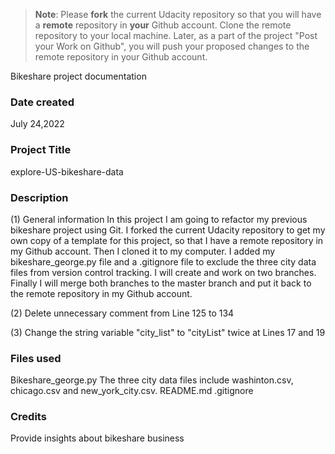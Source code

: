 >**Note**: Please **fork** the current Udacity repository so that you will have a **remote** repository in **your** Github account. Clone the remote repository to your local machine. Later, as a part of the project "Post your Work on Github", you will push your proposed changes to the remote repository in your Github account.

Bikeshare project documentation
### Date created
July 24,2022

### Project Title
explore-US-bikeshare-data

### Description
(1) General information
In this project I am going to refactor my previous bikeshare project using Git.
I forked the current Udacity repository to get my own copy of a template for this project,
so that I have a remote repository in my Github account.
Then I cloned it to my computer.
I added my bikeshare_george.py file and a .gitignore file to exclude the three city data files
from version control tracking.
I will create and work on two branches.
Finally I will merge both branches to the master branch
and put it back to the remote repository in my Github account.

(2) Delete unnecessary comment from Line 125 to 134

(3) Change the string variable "city_list" to "cityList" twice at Lines 17 and 19

### Files used
Bikeshare_george.py
The three city data files include washinton.csv, chicago.csv and new_york_city.csv.
README.md
.gitignore

### Credits
Provide insights about bikeshare business
